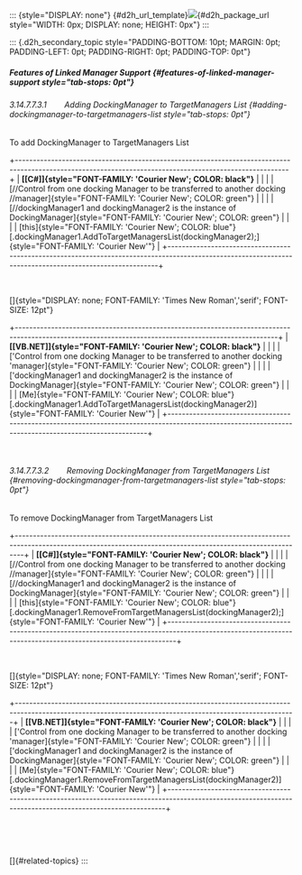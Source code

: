 ::: {style="DISPLAY: none"}
[](ms-xhelp:///?Id=d2h_url_template){#d2h_url_template}![](!package_url!){#d2h_package_url style="WIDTH: 0px; DISPLAY: none; HEIGHT: 0px"}
:::

::: {.d2h_secondary_topic style="PADDING-BOTTOM: 10pt; MARGIN: 0pt; PADDING-LEFT: 0pt; PADDING-RIGHT: 0pt; PADDING-TOP: 0pt"}
##### Features of Linked Manager Support {#features-of-linked-manager-support style="tab-stops: 0pt"}

###### 3.14.7.7.3.1        Adding DockingManager to TargetManagers List {#adding-dockingmanager-to-targetmanagers-list style="tab-stops: 0pt"}

To add DockingManager to TargetManagers List

+---------------------------------------------------------------------------------------------------------------------------------------------------------+
| **[\[C#\]]{style="FONT-FAMILY: 'Courier New'; COLOR: black"}**                                                                                          |
|                                                                                                                                                         |
| [//Control from one docking Manager to be transferred to another docking //manager]{style="FONT-FAMILY: 'Courier New'; COLOR: green"}                   |
|                                                                                                                                                         |
| [//dockingManager1 and dockingManager2 is the instance of DockingManager]{style="FONT-FAMILY: 'Courier New'; COLOR: green"}                             |
|                                                                                                                                                         |
| [this]{style="FONT-FAMILY: 'Courier New'; COLOR: blue"}[.dockingManager1.AddToTargetManagersList(dockingManager2);]{style="FONT-FAMILY: 'Courier New'"} |
+---------------------------------------------------------------------------------------------------------------------------------------------------------+

 

[]{style="DISPLAY: none; FONT-FAMILY: 'Times New Roman','serif'; FONT-SIZE: 12pt"} 

+------------------------------------------------------------------------------------------------------------------------------------------------------+
| **[\[VB.NET\]]{style="FONT-FAMILY: 'Courier New'; COLOR: black"}**                                                                                   |
|                                                                                                                                                      |
| [\'Control from one docking Manager to be transferred to another docking \'manager]{style="FONT-FAMILY: 'Courier New'; COLOR: green"}                |
|                                                                                                                                                      |
| [\'dockingManager1 and dockingManager2 is the instance of DockingManager]{style="FONT-FAMILY: 'Courier New'; COLOR: green"}                          |
|                                                                                                                                                      |
| [Me]{style="FONT-FAMILY: 'Courier New'; COLOR: blue"}[.dockingManager1.AddToTargetManagersList(dockingManager2)]{style="FONT-FAMILY: 'Courier New'"} |
+------------------------------------------------------------------------------------------------------------------------------------------------------+

 

###### 3.14.7.7.3.2        Removing DockingManager from TargetManagers List {#removing-dockingmanager-from-targetmanagers-list style="tab-stops: 0pt"}

To remove DockingManager from TargetManagers List

+--------------------------------------------------------------------------------------------------------------------------------------------------------------+
| **[\[C#\]]{style="FONT-FAMILY: 'Courier New'; COLOR: black"}**                                                                                               |
|                                                                                                                                                              |
| [//Control from one docking Manager to be transferred to another docking //manager]{style="FONT-FAMILY: 'Courier New'; COLOR: green"}                        |
|                                                                                                                                                              |
| [//dockingManager1 and dockingManager2 is the instance of DockingManager]{style="FONT-FAMILY: 'Courier New'; COLOR: green"}                                  |
|                                                                                                                                                              |
| [this]{style="FONT-FAMILY: 'Courier New'; COLOR: blue"}[.dockingManager1.RemoveFromTargetManagersList(dockingManager2);]{style="FONT-FAMILY: 'Courier New'"} |
+--------------------------------------------------------------------------------------------------------------------------------------------------------------+

 

[]{style="DISPLAY: none; FONT-FAMILY: 'Times New Roman','serif'; FONT-SIZE: 12pt"} 

+-----------------------------------------------------------------------------------------------------------------------------------------------------------+
| **[\[VB.NET\]]{style="FONT-FAMILY: 'Courier New'; COLOR: black"}**                                                                                        |
|                                                                                                                                                           |
| [\'Control from one docking Manager to be transferred to another docking \'manager]{style="FONT-FAMILY: 'Courier New'; COLOR: green"}                     |
|                                                                                                                                                           |
| [\'dockingManager1 and dockingManager2 is the instance of DockingManager]{style="FONT-FAMILY: 'Courier New'; COLOR: green"}                               |
|                                                                                                                                                           |
| [Me]{style="FONT-FAMILY: 'Courier New'; COLOR: blue"}[.dockingManager1.RemoveFromTargetManagersList(dockingManager2)]{style="FONT-FAMILY: 'Courier New'"} |
+-----------------------------------------------------------------------------------------------------------------------------------------------------------+

  

 

[]{#related-topics}
:::
